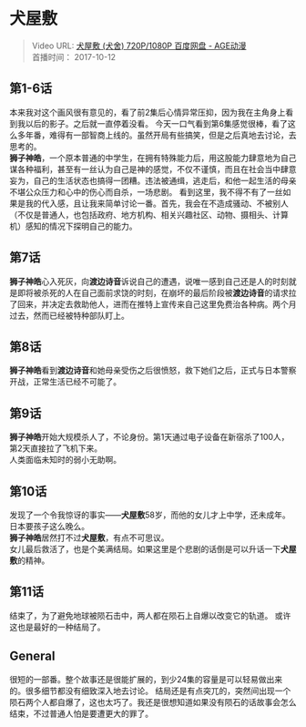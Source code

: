 # 犬屋敷

> Video URL: [犬屋敷 (犬舍) 720P/1080P 百度网盘 - AGE动漫](http://donghua.agefans.com/detail/20170119)  
> 首播时间： 2017-10-12

## 第1-6话

本来我对这个画风很有意见的，看了前2集后心情异常压抑，因为我在主角身上看到我以后的影子。之后就一直停着没看。
今天一口气看到第6集感觉很棒，看了这么多年番，难得有一部智商上线的。虽然开局有些搞笑，但是之后真地去讨论，去思考的。  
**狮子神皓**，一个原本普通的中学生，在拥有特殊能力后，用这股能力肆意地为自己谋各种福利，甚至有一丝认为自己是神的感觉，不仅不谨慎，而且在社会当中肆意妄为，自己的生活状态也搞得一团糟。违法被通缉，逃走后，和他一起生活的母亲不堪公众压力和心中的伤心而自杀，一场悲剧。
看到这里，我不得不有了一丝如果是我的代入感，且让我来简单讨论一番。首先，我会在不造成骚动、不被别人（不仅是普通人，也包括政府、地方机构、相关兴趣社区、动物、摄相头、计算机）感知的情况下探明自己的能力。

## 第7话

**狮子神皓**心入死灰，向**渡边诗音**诉说自己的遭遇，说唯一感到自己还是人的时刻就是即将被杀死的人在自己面前求饶的时刻，在崩坏的最后阶段被**渡边诗音**的请求拉了回来，并决定去救助他人，进而在推特上宣传来自己这里免费治各种病。两个月过去，然而已经被特种部队盯上。

## 第8话

**狮子神皓**看到**渡边诗音**和她母亲受伤之后很愤怒，救下她们之后，正式与日本警察开战，正常生活已经不可能了。

## 第9话

**狮子神皓**开始大规模杀人了，不论身份。第1天通过电子设备在新宿杀了100人，第2天直接拉了飞机下来。  
人类面临未知时的弱小无助啊。

## 第10话

发现了一个令我惊讶的事实——**犬屋敷**58岁，而他的女儿才上中学，还未成年。日本要孩子这么晚么。  
**狮子神皓**居然打不过**犬屋敷**，有点不可思议。  
女儿最后救活了，也是个美满结局。如果这里是个悲剧的话倒是可以升话一下**犬屋敷**的精神。

## 第11话

结束了，为了避免地球被陨石击中，两人都在陨石上自爆以改变它的轨道。
或许这也是最好的一种结局了。

## General

很短的一部番。整个故事还是很能扩展的，到少24集的容量是可以轻易做出来的。很多细节都没有细致深入地去讨论。
结局还是有点突兀的，突然间出现一个陨石两个人都自爆了，这也太巧了。我还是很想知道如果没有陨石的话故事会怎么结束，不过普通人怕是要遭更大的罪了。
